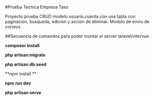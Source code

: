 #Prueba Tecnica Empresa Taxo

Proyecto prueba CRUD modelo usuario,cuenta con una tabla con paginacion, busqueda, edicion y accion de eliminar.
Modulo de envio de correos

##Secuencia de comandos para poder montar el server laravel/vite/vue

**composer install**

**php artisan migrate**

**php artisan db:seed**

**npm install **

**npm run dev**

**php artisan serve**
